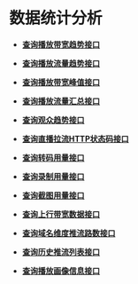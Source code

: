 # 数据统计分析<a name="topic_300000000"></a>

 

-   **[查询播放带宽趋势接口](查询播放带宽趋势接口.md)**  

-   **[查询播放流量趋势接口](查询播放流量趋势接口.md)**  

-   **[查询播放带宽峰值接口](查询播放带宽峰值接口.md)**  

-   **[查询播放流量汇总接口](查询播放流量汇总接口.md)**  

-   **[查询观众趋势接口](查询观众趋势接口.md)**  

-   **[查询直播拉流HTTP状态码接口](查询直播拉流HTTP状态码接口.md)**  

-   **[查询转码用量接口](查询转码用量接口.md)**  

-   **[查询录制用量接口](查询录制用量接口.md)**  

-   **[查询截图用量接口](查询截图用量接口.md)**  

-   **[查询上行带宽数据接口](查询上行带宽数据接口.md)**  

-   **[查询域名维度推流路数接口](查询域名维度推流路数接口.md)**  

-   **[查询历史推流列表接口](查询历史推流列表接口.md)**  

-   **[查询播放画像信息接口](查询播放画像信息接口.md)**  


